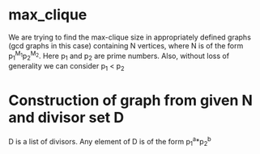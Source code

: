 # max_clique
We are trying to find the max-clique size in appropriately defined graphs (gcd graphs in this case) containing N vertices, where N is of the form p<sub>1</sub><sup>M<sub>1</sub></sup>p<sub>2</sub><sup>M<sub>2</sub></sup>. Here p<sub>1</sub> and 
p<sub>2</sub> are prime numbers. Also, without loss of generality we can consider p<sub>1</sub> < p<sub>2</sub>

# Construction of graph from given N and divisor set D
D is a list of divisors. Any element of D is of the form p<sub>1</sub><sup>a</sup>*p<sub>2</sub><sup>b</sup>

